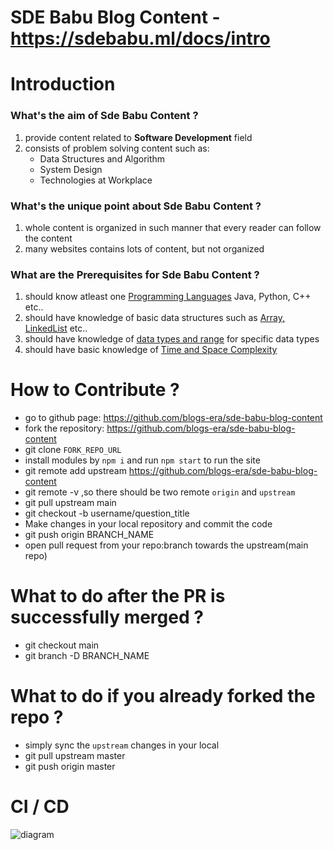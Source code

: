 # SDE Babu Blog Content - https://sdebabu.ml/docs/intro

# Introduction

### What's the aim of **Sde Babu Content** ?

1. provide content related to **Software Development** field
2. consists of problem solving content such as:
    - Data Structures and Algorithm
    - System Design
    -  Technologies at Workplace

### What's the unique point about **Sde Babu Content** ?

1. whole content is organized in such manner that every reader can follow the content
2. many websites contains lots of content, but not organized

### What are the Prerequisites for **Sde Babu Content** ?

1. should know atleast one [Programming Languages](https://www.geeksforgeeks.org/introduction-to-programming-languages/) Java, Python, C++ etc..
2. should have knowledge of basic data structures such as [Array, LinkedList](https://www.w3schools.in/data-structures/intro) etc..
3. should have knowledge of [data types and range](https://ecomputernotes.com/what-is-c/types-and-variables/explain-data-types-along-with-their-sizes-and-ranges) for specific data types
4. should have basic knowledge of [Time and Space Complexity](https://www.hackerearth.com/practice/basic-programming/complexity-analysis/time-and-space-complexity/tutorial/)

# How to Contribute ?

- go to github page: https://github.com/blogs-era/sde-babu-blog-content
- fork the repository: https://github.com/blogs-era/sde-babu-blog-content
- git clone `FORK_REPO_URL`
- install modules by `npm i` and run `npm start` to run the site
- git remote add upstream https://github.com/blogs-era/sde-babu-blog-content
- git remote -v ,so there should be two remote `origin` and `upstream`
- git pull upstream main
- git checkout -b username/question_title
- Make changes in your local repository and commit the code
- git push origin BRANCH_NAME
- open pull request from your repo:branch towards the upstream(main repo)

# What to do after the PR is successfully merged ?

- git checkout main
- git branch -D BRANCH_NAME

# What to do if you already forked the repo ?

- simply sync the `upstream` changes in your local 
- git pull upstream master
- git push origin master

# CI / CD

![diagram](https://i.ibb.co/DWjX5vS/ci.png)